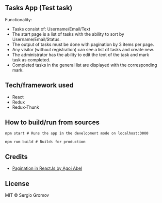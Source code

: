 ## Tasks App (Test task)

Functionality:
- Tasks consist of: Username/Email/Text
- The start page is a list of tasks with the ability to sort by Username/Email/Status.
- The output of tasks must be done with pagination by 3 items per page.
- Any visitor (without registration) can see a list of tasks and create new.
- The administrator has the ability to edit the text of the task and mark task as completed.
- Completed tasks in the general list are displayed with the corresponding mark.

## Tech/framework used
- React
- Redux
- Redux-Thunk

## How to build/run from sources

`npm start # Runs the app in the development mode on localhost:3000`

`npm run build # Builds for production`

## Credits
- [Pagination in ReactJs by Agoi Abel](https://medium.com/@agoiabeladeyemi/pagination-in-reactjs-36f4a6a6eb43)

## License
MIT © Sergio Gromov
